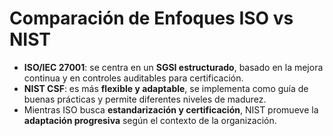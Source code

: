 # Comparación de Enfoques ISO vs NIST  

- **ISO/IEC 27001**: se centra en un **SGSI estructurado**, basado en la mejora continua y en controles auditables para certificación.  
- **NIST CSF**: es más **flexible y adaptable**, se implementa como guía de buenas prácticas y permite diferentes niveles de madurez.  
- Mientras ISO busca **estandarización y certificación**, NIST promueve la **adaptación progresiva** según el contexto de la organización.  
